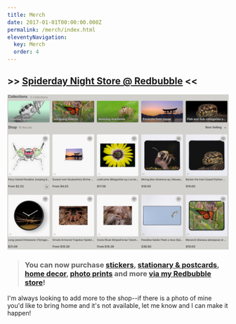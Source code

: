 ```yaml
---
title: Merch
date: 2017-01-01T00:00:00.000Z
permalink: /merch/index.html
eleventyNavigation:
  key: Merch
  order: 4
---
```

## \>> [Spiderday Night Store @ Redbubble](https://www.redbubble.com/people/spiderdaynight/explore?asc=u&page=1&sortOrder=recent) <<

![](/static/img/shop-promo.jpg "A screenshot of Sebastian's storefront on Redbubble")

> ### **You can now purchase [stickers](https://www.redbubble.com/people/spiderdaynight/shop?artistUserName=spiderdaynight&iaCode=all-stickers), [stationary & postcards](https://www.redbubble.com/people/spiderdaynight/shop?artistUserName=spiderdaynight&iaCode=u-stationery), [home decor](https://www.redbubble.com/people/spiderdaynight/shop?artistUserName=spiderdaynight&iaCode=u-decor), [photo prints](https://www.redbubble.com/people/spiderdaynight/shop?artistUserName=spiderdaynight&iaCode=u-prints) and more [via my Redbubble store](https://www.redbubble.com/people/spiderdaynight/explore?asc=u&page=1&sortOrder=recent)!**

I'm always looking to add more to the shop--if there is a photo of mine you'd like to bring home and it's not available, let me know and I can make it happen!